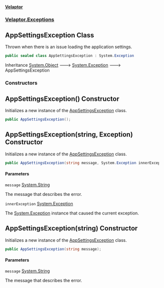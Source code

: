 #### [Velaptor](index.md 'index')
### [Velaptor.Exceptions](Velaptor.Exceptions.md 'Velaptor.Exceptions')

## AppSettingsException Class

Thrown when there is an issue loading the application settings.

```csharp
public sealed class AppSettingsException : System.Exception
```

Inheritance [System.Object](https://docs.microsoft.com/en-us/dotnet/api/System.Object 'System.Object') &#129106; [System.Exception](https://docs.microsoft.com/en-us/dotnet/api/System.Exception 'System.Exception') &#129106; AppSettingsException
### Constructors

<a name='Velaptor.Exceptions.AppSettingsException.AppSettingsException()'></a>

## AppSettingsException() Constructor

Initializes a new instance of the [AppSettingsException](Velaptor.Exceptions.AppSettingsException.md 'Velaptor.Exceptions.AppSettingsException') class.

```csharp
public AppSettingsException();
```

<a name='Velaptor.Exceptions.AppSettingsException.AppSettingsException(string,System.Exception)'></a>

## AppSettingsException(string, Exception) Constructor

Initializes a new instance of the [AppSettingsException](Velaptor.Exceptions.AppSettingsException.md 'Velaptor.Exceptions.AppSettingsException') class.

```csharp
public AppSettingsException(string message, System.Exception innerException);
```
#### Parameters

<a name='Velaptor.Exceptions.AppSettingsException.AppSettingsException(string,System.Exception).message'></a>

`message` [System.String](https://docs.microsoft.com/en-us/dotnet/api/System.String 'System.String')

The message that describes the error.

<a name='Velaptor.Exceptions.AppSettingsException.AppSettingsException(string,System.Exception).innerException'></a>

`innerException` [System.Exception](https://docs.microsoft.com/en-us/dotnet/api/System.Exception 'System.Exception')

The [System.Exception](https://docs.microsoft.com/en-us/dotnet/api/System.Exception 'System.Exception') instance that caused the current exception.

<a name='Velaptor.Exceptions.AppSettingsException.AppSettingsException(string)'></a>

## AppSettingsException(string) Constructor

Initializes a new instance of the [AppSettingsException](Velaptor.Exceptions.AppSettingsException.md 'Velaptor.Exceptions.AppSettingsException') class.

```csharp
public AppSettingsException(string message);
```
#### Parameters

<a name='Velaptor.Exceptions.AppSettingsException.AppSettingsException(string).message'></a>

`message` [System.String](https://docs.microsoft.com/en-us/dotnet/api/System.String 'System.String')

The message that describes the error.